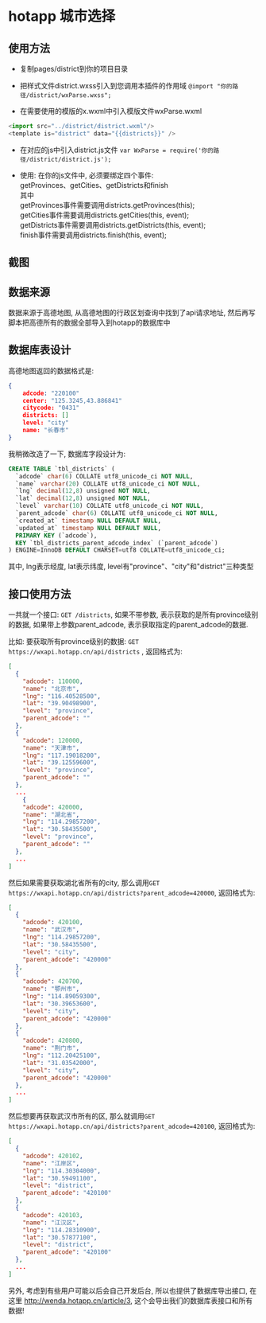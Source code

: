 # hotapp 城市选择

## 使用方法

- 复制pages/district到你的项目目录

- 把样式文件district.wxss引入到您调用本插件的作用域
`@import "你的路径/district/wxParse.wxss";`

- 在需要使用的模版的x.wxml中引入模版文件wxParse.wxml
```javascript
<import src="../district/district.wxml"/>
<template is="district" data="{{districts}}" />
```

- 在对应的js中引入district.js文件
`var WxParse = require('你的路径/district/district.js');`

- 使用:
在你的js文件中, 必须要绑定四个事件:  
getProvinces、getCities、getDistricts和finish  
其中  
getProvinces事件需要调用districts.getProvinces(this);  
getCities事件需要调用districts.getCities(this, event);  
getDistricts事件需要调用districts.getDistricts(this, event);  
finish事件需要调用districts.finish(this, event);  

## 截图


## 数据来源

数据来源于高德地图, 从高德地图的行政区划查询中找到了api请求地址, 然后再写脚本把高德所有的数据全部导入到hotapp的数据库中

## 数据库表设计

高德地图返回的数据格式是:

```json
{
  	adcode: "220100"
	center: "125.3245,43.886841"
	citycode: "0431"
	districts: []
	level: "city"
	name: "长春市"
}
```

我稍微改造了一下, 数据库字段设计为:

```sql
CREATE TABLE `tbl_districts` (
  `adcode` char(6) COLLATE utf8_unicode_ci NOT NULL,
  `name` varchar(20) COLLATE utf8_unicode_ci NOT NULL,
  `lng` decimal(12,8) unsigned NOT NULL,
  `lat` decimal(12,8) unsigned NOT NULL,
  `level` varchar(10) COLLATE utf8_unicode_ci NOT NULL,
  `parent_adcode` char(6) COLLATE utf8_unicode_ci NOT NULL,
  `created_at` timestamp NULL DEFAULT NULL,
  `updated_at` timestamp NULL DEFAULT NULL,
  PRIMARY KEY (`adcode`),
  KEY `tbl_districts_parent_adcode_index` (`parent_adcode`)
) ENGINE=InnoDB DEFAULT CHARSET=utf8 COLLATE=utf8_unicode_ci;
```
其中, lng表示经度, lat表示纬度, level有"province"、"city"和"district"三种类型


## 接口使用方法

一共就一个接口: `GET /districts`, 如果不带参数, 表示获取的是所有province级别的数据, 如果带上参数parent_adcode, 表示获取指定的parent_adcode的数据. 

比如: 要获取所有province级别的数据: `GET https://wxapi.hotapp.cn/api/districts` , 返回格式为:

```json
[
  {
    "adcode": 110000,
    "name": "北京市",
    "lng": "116.40528500",
    "lat": "39.90498900",
    "level": "province",
    "parent_adcode": ""
  },
  {
    "adcode": 120000,
    "name": "天津市",
    "lng": "117.19018200",
    "lat": "39.12559600",
    "level": "province",
    "parent_adcode": ""
  },
  ...
    {
    "adcode": 420000,
    "name": "湖北省",
    "lng": "114.29857200",
    "lat": "30.58435500",
    "level": "province",
    "parent_adcode": ""
  },
  ...
]
```

然后如果需要获取湖北省所有的city, 那么调用`GET https://wxapi.hotapp.cn/api/districts?parent_adcode=420000`, 返回格式为:

```json
[
  {
    "adcode": 420100,
    "name": "武汉市",
    "lng": "114.29857200",
    "lat": "30.58435500",
    "level": "city",
    "parent_adcode": "420000"
  },
  {
    "adcode": 420700,
    "name": "鄂州市",
    "lng": "114.89059300",
    "lat": "30.39653600",
    "level": "city",
    "parent_adcode": "420000"
  },
  {
    "adcode": 420800,
    "name": "荆门市",
    "lng": "112.20425100",
    "lat": "31.03542000",
    "level": "city",
    "parent_adcode": "420000"
  },
  ...
]
```

然后想要再获取武汉市所有的区, 那么就调用`GET https://wxapi.hotapp.cn/api/districts?parent_adcode=420100`, 返回格式为:

```json
[
  {
    "adcode": 420102,
    "name": "江岸区",
    "lng": "114.30304000",
    "lat": "30.59491100",
    "level": "district",
    "parent_adcode": "420100"
  },
  {
    "adcode": 420103,
    "name": "江汉区",
    "lng": "114.28310900",
    "lat": "30.57877100",
    "level": "district",
    "parent_adcode": "420100"
  },
  ...
]
```

另外, 考虑到有些用户可能以后会自己开发后台, 所以也提供了数据库导出接口, 在这里 http://wenda.hotapp.cn/article/3, 这个会导出我们的数据库表接口和所有数据!
